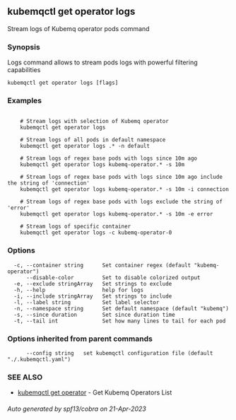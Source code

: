 ## kubemqctl get operator logs

Stream logs of Kubemq operator pods command

### Synopsis

Logs command allows to stream pods logs with powerful filtering capabilities

```
kubemqctl get operator logs [flags]
```

### Examples

```

	# Stream logs with selection of Kubemq operator
	kubemqctl get operator logs

	# Stream logs of all pods in default namespace
	kubemqctl get operator logs .* -n default

	# Stream logs of regex base pods with logs since 10m ago
	kubemqctl get operator logs kubemq-operator.* -s 10m

	# Stream logs of regex base pods with logs since 10m ago include the string of 'connection'
	kubemqctl get operator logs kubemq-operator.* -s 10m -i connection

	# Stream logs of regex base pods with logs exclude the string of 'error'
	kubemqctl get operator logs kubemq-operator.* -s 10m -e error

	# Stream logs of specific container
	kubemqctl get operator logs -c kubemq-operator-0

```

### Options

```
  -c, --container string      Set container regex (default "kubemq-operator")
      --disable-color         Set to disable colorized output
  -e, --exclude stringArray   Set strings to exclude
  -h, --help                  help for logs
  -i, --include stringArray   Set strings to include
  -l, --label string          Set label selector
  -n, --namespace string      Set default namespace (default "kubemq")
  -s, --since duration        Set since duration time
  -t, --tail int              Set how many lines to tail for each pod
```

### Options inherited from parent commands

```
      --config string   set kubemqctl configuration file (default "./.kubemqctl.yaml")
```

### SEE ALSO

* [kubemqctl get operator](kubemqctl_get_operator.md)	 - Get Kubemq Operators List

###### Auto generated by spf13/cobra on 21-Apr-2023

